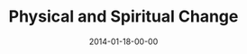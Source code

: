 ---
layout: message
category: message
series: "Power To Change"
title: "Physical and Spiritual Change"
date: 2014-01-18-00-00
message_id: 844
audio: "http://s3.amazonaws.com/crossroads-media/messages/audio/powertochange_03.mp3"
audio-duration: "45:58"
program: "http://s3.amazonaws.com/crossroads-media/documents/01_18-19_14Program_LO.pdf"
description: "We're talking about how community can change us."
video: "http://s3.amazonaws.com/crossroads-media/messages/video/powertochange_03.mp4"
video-duration: "45:58"
yt-embed-url: "//www.youtube.com/embed/g3IsK3iynRU"
video-image: "http://s3.amazonaws.com/crossroads-media/images/powertochange_03_still.jpg"
tag: 
 - crossroads-church
 - change
 - crossroads
 - jenny-baker
 - chuck-mingo
 - kim-botto
 - program
explicit: false
---